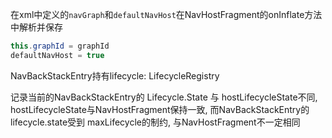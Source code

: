 在xml中定义的`navGraph`和`defaultNavHost`在NavHostFragment的onInflate方法中解析并保存
```java
this.graphId = graphId
defaultNavHost = true
```

NavBackStackEntry持有lifecycle: LifecycleRegistry

记录当前的NavBackStackEntry的 Lifecycle.State 与 hostLifecycleState不同, 
hostLifecycleState与NavHostFragment保持一致, 而NavBackStackEntry的lifecycle.state受到
maxLifecycle的制约, 与NavHostFragment不一定相同
